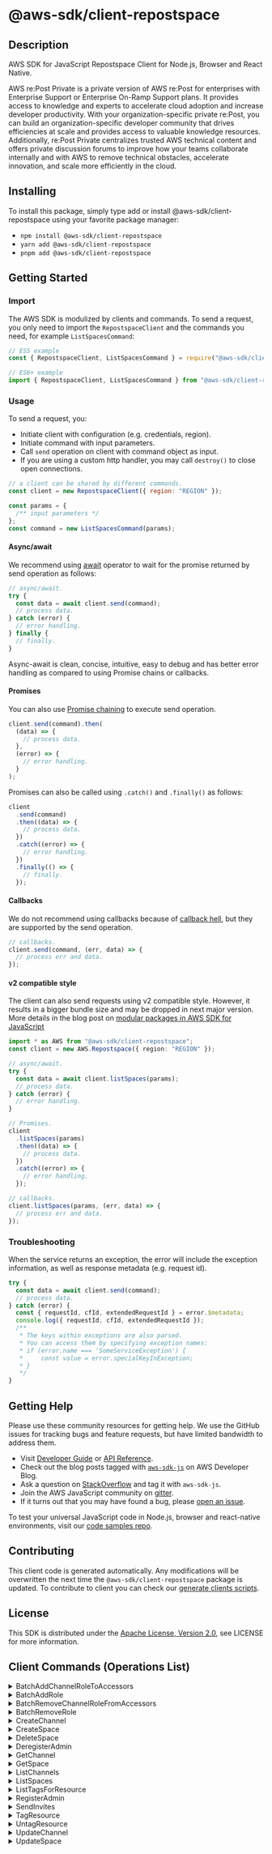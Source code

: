 <!-- generated file, do not edit directly -->

# @aws-sdk/client-repostspace

## Description

AWS SDK for JavaScript Repostspace Client for Node.js, Browser and React Native.

<p>AWS re:Post Private is a private version of AWS re:Post for enterprises with Enterprise Support or Enterprise On-Ramp Support plans. It provides access to knowledge and experts to accelerate cloud adoption and increase developer productivity. With your organization-specific private re:Post, you can build an organization-specific developer community that drives efficiencies at scale and provides access to valuable knowledge resources. Additionally, re:Post Private centralizes trusted AWS technical content and offers private discussion forums to improve how your teams collaborate internally and with AWS to remove technical obstacles, accelerate innovation, and scale more efficiently in the cloud.</p>

## Installing

To install this package, simply type add or install @aws-sdk/client-repostspace
using your favorite package manager:

- `npm install @aws-sdk/client-repostspace`
- `yarn add @aws-sdk/client-repostspace`
- `pnpm add @aws-sdk/client-repostspace`

## Getting Started

### Import

The AWS SDK is modulized by clients and commands.
To send a request, you only need to import the `RepostspaceClient` and
the commands you need, for example `ListSpacesCommand`:

```js
// ES5 example
const { RepostspaceClient, ListSpacesCommand } = require("@aws-sdk/client-repostspace");
```

```ts
// ES6+ example
import { RepostspaceClient, ListSpacesCommand } from "@aws-sdk/client-repostspace";
```

### Usage

To send a request, you:

- Initiate client with configuration (e.g. credentials, region).
- Initiate command with input parameters.
- Call `send` operation on client with command object as input.
- If you are using a custom http handler, you may call `destroy()` to close open connections.

```js
// a client can be shared by different commands.
const client = new RepostspaceClient({ region: "REGION" });

const params = {
  /** input parameters */
};
const command = new ListSpacesCommand(params);
```

#### Async/await

We recommend using [await](https://developer.mozilla.org/en-US/docs/Web/JavaScript/Reference/Operators/await)
operator to wait for the promise returned by send operation as follows:

```js
// async/await.
try {
  const data = await client.send(command);
  // process data.
} catch (error) {
  // error handling.
} finally {
  // finally.
}
```

Async-await is clean, concise, intuitive, easy to debug and has better error handling
as compared to using Promise chains or callbacks.

#### Promises

You can also use [Promise chaining](https://developer.mozilla.org/en-US/docs/Web/JavaScript/Guide/Using_promises#chaining)
to execute send operation.

```js
client.send(command).then(
  (data) => {
    // process data.
  },
  (error) => {
    // error handling.
  }
);
```

Promises can also be called using `.catch()` and `.finally()` as follows:

```js
client
  .send(command)
  .then((data) => {
    // process data.
  })
  .catch((error) => {
    // error handling.
  })
  .finally(() => {
    // finally.
  });
```

#### Callbacks

We do not recommend using callbacks because of [callback hell](http://callbackhell.com/),
but they are supported by the send operation.

```js
// callbacks.
client.send(command, (err, data) => {
  // process err and data.
});
```

#### v2 compatible style

The client can also send requests using v2 compatible style.
However, it results in a bigger bundle size and may be dropped in next major version. More details in the blog post
on [modular packages in AWS SDK for JavaScript](https://aws.amazon.com/blogs/developer/modular-packages-in-aws-sdk-for-javascript/)

```ts
import * as AWS from "@aws-sdk/client-repostspace";
const client = new AWS.Repostspace({ region: "REGION" });

// async/await.
try {
  const data = await client.listSpaces(params);
  // process data.
} catch (error) {
  // error handling.
}

// Promises.
client
  .listSpaces(params)
  .then((data) => {
    // process data.
  })
  .catch((error) => {
    // error handling.
  });

// callbacks.
client.listSpaces(params, (err, data) => {
  // process err and data.
});
```

### Troubleshooting

When the service returns an exception, the error will include the exception information,
as well as response metadata (e.g. request id).

```js
try {
  const data = await client.send(command);
  // process data.
} catch (error) {
  const { requestId, cfId, extendedRequestId } = error.$metadata;
  console.log({ requestId, cfId, extendedRequestId });
  /**
   * The keys within exceptions are also parsed.
   * You can access them by specifying exception names:
   * if (error.name === 'SomeServiceException') {
   *     const value = error.specialKeyInException;
   * }
   */
}
```

## Getting Help

Please use these community resources for getting help.
We use the GitHub issues for tracking bugs and feature requests, but have limited bandwidth to address them.

- Visit [Developer Guide](https://docs.aws.amazon.com/sdk-for-javascript/v3/developer-guide/welcome.html)
  or [API Reference](https://docs.aws.amazon.com/AWSJavaScriptSDK/v3/latest/index.html).
- Check out the blog posts tagged with [`aws-sdk-js`](https://aws.amazon.com/blogs/developer/tag/aws-sdk-js/)
  on AWS Developer Blog.
- Ask a question on [StackOverflow](https://stackoverflow.com/questions/tagged/aws-sdk-js) and tag it with `aws-sdk-js`.
- Join the AWS JavaScript community on [gitter](https://gitter.im/aws/aws-sdk-js-v3).
- If it turns out that you may have found a bug, please [open an issue](https://github.com/aws/aws-sdk-js-v3/issues/new/choose).

To test your universal JavaScript code in Node.js, browser and react-native environments,
visit our [code samples repo](https://github.com/aws-samples/aws-sdk-js-tests).

## Contributing

This client code is generated automatically. Any modifications will be overwritten the next time the `@aws-sdk/client-repostspace` package is updated.
To contribute to client you can check our [generate clients scripts](https://github.com/aws/aws-sdk-js-v3/tree/main/scripts/generate-clients).

## License

This SDK is distributed under the
[Apache License, Version 2.0](http://www.apache.org/licenses/LICENSE-2.0),
see LICENSE for more information.

## Client Commands (Operations List)

<details>
<summary>
BatchAddChannelRoleToAccessors
</summary>

[Command API Reference](https://docs.aws.amazon.com/AWSJavaScriptSDK/v3/latest/client/repostspace/command/BatchAddChannelRoleToAccessorsCommand/) / [Input](https://docs.aws.amazon.com/AWSJavaScriptSDK/v3/latest/Package/-aws-sdk-client-repostspace/Interface/BatchAddChannelRoleToAccessorsCommandInput/) / [Output](https://docs.aws.amazon.com/AWSJavaScriptSDK/v3/latest/Package/-aws-sdk-client-repostspace/Interface/BatchAddChannelRoleToAccessorsCommandOutput/)

</details>
<details>
<summary>
BatchAddRole
</summary>

[Command API Reference](https://docs.aws.amazon.com/AWSJavaScriptSDK/v3/latest/client/repostspace/command/BatchAddRoleCommand/) / [Input](https://docs.aws.amazon.com/AWSJavaScriptSDK/v3/latest/Package/-aws-sdk-client-repostspace/Interface/BatchAddRoleCommandInput/) / [Output](https://docs.aws.amazon.com/AWSJavaScriptSDK/v3/latest/Package/-aws-sdk-client-repostspace/Interface/BatchAddRoleCommandOutput/)

</details>
<details>
<summary>
BatchRemoveChannelRoleFromAccessors
</summary>

[Command API Reference](https://docs.aws.amazon.com/AWSJavaScriptSDK/v3/latest/client/repostspace/command/BatchRemoveChannelRoleFromAccessorsCommand/) / [Input](https://docs.aws.amazon.com/AWSJavaScriptSDK/v3/latest/Package/-aws-sdk-client-repostspace/Interface/BatchRemoveChannelRoleFromAccessorsCommandInput/) / [Output](https://docs.aws.amazon.com/AWSJavaScriptSDK/v3/latest/Package/-aws-sdk-client-repostspace/Interface/BatchRemoveChannelRoleFromAccessorsCommandOutput/)

</details>
<details>
<summary>
BatchRemoveRole
</summary>

[Command API Reference](https://docs.aws.amazon.com/AWSJavaScriptSDK/v3/latest/client/repostspace/command/BatchRemoveRoleCommand/) / [Input](https://docs.aws.amazon.com/AWSJavaScriptSDK/v3/latest/Package/-aws-sdk-client-repostspace/Interface/BatchRemoveRoleCommandInput/) / [Output](https://docs.aws.amazon.com/AWSJavaScriptSDK/v3/latest/Package/-aws-sdk-client-repostspace/Interface/BatchRemoveRoleCommandOutput/)

</details>
<details>
<summary>
CreateChannel
</summary>

[Command API Reference](https://docs.aws.amazon.com/AWSJavaScriptSDK/v3/latest/client/repostspace/command/CreateChannelCommand/) / [Input](https://docs.aws.amazon.com/AWSJavaScriptSDK/v3/latest/Package/-aws-sdk-client-repostspace/Interface/CreateChannelCommandInput/) / [Output](https://docs.aws.amazon.com/AWSJavaScriptSDK/v3/latest/Package/-aws-sdk-client-repostspace/Interface/CreateChannelCommandOutput/)

</details>
<details>
<summary>
CreateSpace
</summary>

[Command API Reference](https://docs.aws.amazon.com/AWSJavaScriptSDK/v3/latest/client/repostspace/command/CreateSpaceCommand/) / [Input](https://docs.aws.amazon.com/AWSJavaScriptSDK/v3/latest/Package/-aws-sdk-client-repostspace/Interface/CreateSpaceCommandInput/) / [Output](https://docs.aws.amazon.com/AWSJavaScriptSDK/v3/latest/Package/-aws-sdk-client-repostspace/Interface/CreateSpaceCommandOutput/)

</details>
<details>
<summary>
DeleteSpace
</summary>

[Command API Reference](https://docs.aws.amazon.com/AWSJavaScriptSDK/v3/latest/client/repostspace/command/DeleteSpaceCommand/) / [Input](https://docs.aws.amazon.com/AWSJavaScriptSDK/v3/latest/Package/-aws-sdk-client-repostspace/Interface/DeleteSpaceCommandInput/) / [Output](https://docs.aws.amazon.com/AWSJavaScriptSDK/v3/latest/Package/-aws-sdk-client-repostspace/Interface/DeleteSpaceCommandOutput/)

</details>
<details>
<summary>
DeregisterAdmin
</summary>

[Command API Reference](https://docs.aws.amazon.com/AWSJavaScriptSDK/v3/latest/client/repostspace/command/DeregisterAdminCommand/) / [Input](https://docs.aws.amazon.com/AWSJavaScriptSDK/v3/latest/Package/-aws-sdk-client-repostspace/Interface/DeregisterAdminCommandInput/) / [Output](https://docs.aws.amazon.com/AWSJavaScriptSDK/v3/latest/Package/-aws-sdk-client-repostspace/Interface/DeregisterAdminCommandOutput/)

</details>
<details>
<summary>
GetChannel
</summary>

[Command API Reference](https://docs.aws.amazon.com/AWSJavaScriptSDK/v3/latest/client/repostspace/command/GetChannelCommand/) / [Input](https://docs.aws.amazon.com/AWSJavaScriptSDK/v3/latest/Package/-aws-sdk-client-repostspace/Interface/GetChannelCommandInput/) / [Output](https://docs.aws.amazon.com/AWSJavaScriptSDK/v3/latest/Package/-aws-sdk-client-repostspace/Interface/GetChannelCommandOutput/)

</details>
<details>
<summary>
GetSpace
</summary>

[Command API Reference](https://docs.aws.amazon.com/AWSJavaScriptSDK/v3/latest/client/repostspace/command/GetSpaceCommand/) / [Input](https://docs.aws.amazon.com/AWSJavaScriptSDK/v3/latest/Package/-aws-sdk-client-repostspace/Interface/GetSpaceCommandInput/) / [Output](https://docs.aws.amazon.com/AWSJavaScriptSDK/v3/latest/Package/-aws-sdk-client-repostspace/Interface/GetSpaceCommandOutput/)

</details>
<details>
<summary>
ListChannels
</summary>

[Command API Reference](https://docs.aws.amazon.com/AWSJavaScriptSDK/v3/latest/client/repostspace/command/ListChannelsCommand/) / [Input](https://docs.aws.amazon.com/AWSJavaScriptSDK/v3/latest/Package/-aws-sdk-client-repostspace/Interface/ListChannelsCommandInput/) / [Output](https://docs.aws.amazon.com/AWSJavaScriptSDK/v3/latest/Package/-aws-sdk-client-repostspace/Interface/ListChannelsCommandOutput/)

</details>
<details>
<summary>
ListSpaces
</summary>

[Command API Reference](https://docs.aws.amazon.com/AWSJavaScriptSDK/v3/latest/client/repostspace/command/ListSpacesCommand/) / [Input](https://docs.aws.amazon.com/AWSJavaScriptSDK/v3/latest/Package/-aws-sdk-client-repostspace/Interface/ListSpacesCommandInput/) / [Output](https://docs.aws.amazon.com/AWSJavaScriptSDK/v3/latest/Package/-aws-sdk-client-repostspace/Interface/ListSpacesCommandOutput/)

</details>
<details>
<summary>
ListTagsForResource
</summary>

[Command API Reference](https://docs.aws.amazon.com/AWSJavaScriptSDK/v3/latest/client/repostspace/command/ListTagsForResourceCommand/) / [Input](https://docs.aws.amazon.com/AWSJavaScriptSDK/v3/latest/Package/-aws-sdk-client-repostspace/Interface/ListTagsForResourceCommandInput/) / [Output](https://docs.aws.amazon.com/AWSJavaScriptSDK/v3/latest/Package/-aws-sdk-client-repostspace/Interface/ListTagsForResourceCommandOutput/)

</details>
<details>
<summary>
RegisterAdmin
</summary>

[Command API Reference](https://docs.aws.amazon.com/AWSJavaScriptSDK/v3/latest/client/repostspace/command/RegisterAdminCommand/) / [Input](https://docs.aws.amazon.com/AWSJavaScriptSDK/v3/latest/Package/-aws-sdk-client-repostspace/Interface/RegisterAdminCommandInput/) / [Output](https://docs.aws.amazon.com/AWSJavaScriptSDK/v3/latest/Package/-aws-sdk-client-repostspace/Interface/RegisterAdminCommandOutput/)

</details>
<details>
<summary>
SendInvites
</summary>

[Command API Reference](https://docs.aws.amazon.com/AWSJavaScriptSDK/v3/latest/client/repostspace/command/SendInvitesCommand/) / [Input](https://docs.aws.amazon.com/AWSJavaScriptSDK/v3/latest/Package/-aws-sdk-client-repostspace/Interface/SendInvitesCommandInput/) / [Output](https://docs.aws.amazon.com/AWSJavaScriptSDK/v3/latest/Package/-aws-sdk-client-repostspace/Interface/SendInvitesCommandOutput/)

</details>
<details>
<summary>
TagResource
</summary>

[Command API Reference](https://docs.aws.amazon.com/AWSJavaScriptSDK/v3/latest/client/repostspace/command/TagResourceCommand/) / [Input](https://docs.aws.amazon.com/AWSJavaScriptSDK/v3/latest/Package/-aws-sdk-client-repostspace/Interface/TagResourceCommandInput/) / [Output](https://docs.aws.amazon.com/AWSJavaScriptSDK/v3/latest/Package/-aws-sdk-client-repostspace/Interface/TagResourceCommandOutput/)

</details>
<details>
<summary>
UntagResource
</summary>

[Command API Reference](https://docs.aws.amazon.com/AWSJavaScriptSDK/v3/latest/client/repostspace/command/UntagResourceCommand/) / [Input](https://docs.aws.amazon.com/AWSJavaScriptSDK/v3/latest/Package/-aws-sdk-client-repostspace/Interface/UntagResourceCommandInput/) / [Output](https://docs.aws.amazon.com/AWSJavaScriptSDK/v3/latest/Package/-aws-sdk-client-repostspace/Interface/UntagResourceCommandOutput/)

</details>
<details>
<summary>
UpdateChannel
</summary>

[Command API Reference](https://docs.aws.amazon.com/AWSJavaScriptSDK/v3/latest/client/repostspace/command/UpdateChannelCommand/) / [Input](https://docs.aws.amazon.com/AWSJavaScriptSDK/v3/latest/Package/-aws-sdk-client-repostspace/Interface/UpdateChannelCommandInput/) / [Output](https://docs.aws.amazon.com/AWSJavaScriptSDK/v3/latest/Package/-aws-sdk-client-repostspace/Interface/UpdateChannelCommandOutput/)

</details>
<details>
<summary>
UpdateSpace
</summary>

[Command API Reference](https://docs.aws.amazon.com/AWSJavaScriptSDK/v3/latest/client/repostspace/command/UpdateSpaceCommand/) / [Input](https://docs.aws.amazon.com/AWSJavaScriptSDK/v3/latest/Package/-aws-sdk-client-repostspace/Interface/UpdateSpaceCommandInput/) / [Output](https://docs.aws.amazon.com/AWSJavaScriptSDK/v3/latest/Package/-aws-sdk-client-repostspace/Interface/UpdateSpaceCommandOutput/)

</details>
